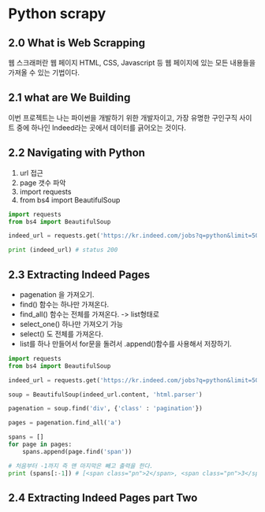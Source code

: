 # Python scrapy 

## 2.0 What is Web Scrapping
웹 스크래퍼란 웹 페이지 HTML, CSS, Javascript 등 웹 페이지에 있는 모든 내용들을 가져올 수 있는 기법이다.

## 2.1 what are We Building
이번 프로젝트는 나는 파이썬을 개발하기 위한 개발자이고, 가장 유명한 구인구직 사이트 중에 하나인 Indeed라는 곳에서 데이터를 긁어오는 것이다.

## 2.2 Navigating with Python
1. url 접근
2. page 갯수 파악
3. import requests
4. from bs4 import BeautifulSoup
```python
import requests
from bs4 import BeautifulSoup

indeed_url = requests.get('https://kr.indeed.com/jobs?q=python&limit=50')

print (indeed_url) # status 200
```

## 2.3 Extracting Indeed Pages
* pagenation 을 가져오기. 
* find() 함수는 하나만 가져온다.
* find_all() 함수는 전체를 가져온다. -> list형태로
* select_one() 하나만 가져오기 가능
* select() 도 전체를 가져온다.
* list를 하나 만들어서 for문을 돌려서 .append()함수를 사용해서 저장하기.
```python
import requests
from bs4 import BeautifulSoup

indeed_url = requests.get('https://kr.indeed.com/jobs?q=python&limit=50')

soup = BeautifulSoup(indeed_url.content, 'html.parser')

pagenation = soup.find('div', {'class' : 'pagination'})

pages = pagenation.find_all('a')

spans = []
for page in pages:
    spans.append(page.find('span'))

# 처음부터 -1까지 즉 맨 마지막은 빼고 출력을 한다.
print (spans[:-1]) # [<span class="pn">2</span>, <span class="pn">3</span>, <span class="pn">4</span>, <span class="pn">5</span>,<span class="pn">6</span>, <span class="pn">7</span>, <span class="pn">8</span>, <span class="pn">9</span>, <span class="pn">10</span>ㅁㄴㅇ
```

## 2.4 Extracting Indeed Pages part Two
